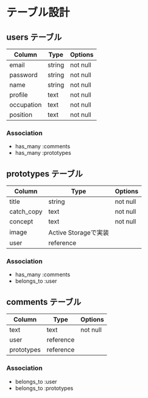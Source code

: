 # テーブル設計
## users テーブル
| Column             | Type   | Options     |
| ------------------ | ------ | ----------- |
| email              | string | not null    |
| password           | string | not null    |
| name               | string | not null    |
| profile            | text   | not null    |
| occupation         | text   | not null    |
| position           | text   | not null    |
### Association
- has_many :comments
- has_many :prototypes

## prototypes テーブル
| Column             | Type   | Options     |
| ------------------ | ------ | ----------- |
| title              | string | not null    |
| catch_copy         | text   | not null    |
| concept            | text   | not null    |
| image              | Active Storageで実装  |
| user               | reference|           |
### Association
- has_many :comments
- belongs_to :user

## comments テーブル
| Column             | Type   | Options     |
| ------------------ | ------ | ----------- |
| text               | text   | not null    |
| user               | reference|           |
| prototypes         | reference|           |
### Association
- belongs_to :user
- belongs_to :prototypes
